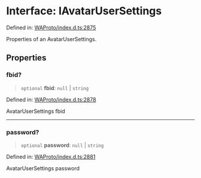 # Interface: IAvatarUserSettings

Defined in: [WAProto/index.d.ts:2875](https://github.com/Fokusdotid/Baileys/blob/58a03b5a49cf326e1050515994499cb0bb76662f/WAProto/index.d.ts#L2875)

Properties of an AvatarUserSettings.

## Properties

### fbid?

> `optional` **fbid**: `null` \| `string`

Defined in: [WAProto/index.d.ts:2878](https://github.com/Fokusdotid/Baileys/blob/58a03b5a49cf326e1050515994499cb0bb76662f/WAProto/index.d.ts#L2878)

AvatarUserSettings fbid

***

### password?

> `optional` **password**: `null` \| `string`

Defined in: [WAProto/index.d.ts:2881](https://github.com/Fokusdotid/Baileys/blob/58a03b5a49cf326e1050515994499cb0bb76662f/WAProto/index.d.ts#L2881)

AvatarUserSettings password
